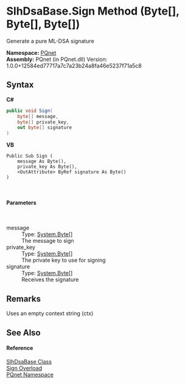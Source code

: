 # SlhDsaBase.Sign Method (Byte[], Byte[], Byte[])
 

Generate a pure ML-DSA signature

**Namespace:**&nbsp;<a href="fc4f881f-e121-9cf0-ed49-65bf6b5a005d.md">PQnet</a><br />**Assembly:**&nbsp;PQnet (in PQnet.dll) Version: 1.0.0+12584ed77717a7c7a23b24a8fa46e5237f71a5c8

## Syntax

**C#**<br />
``` C#
public void Sign(
	byte[] message,
	byte[] private_key,
	out byte[] signature
)
```

**VB**<br />
``` VB
Public Sub Sign ( 
	message As Byte(),
	private_key As Byte(),
	<OutAttribute> ByRef signature As Byte()
)
```

<br />

#### Parameters
&nbsp;<dl><dt>message</dt><dd>Type: <a href="https://docs.microsoft.com/dotnet/api/system.byte" target="_blank" rel="noopener noreferrer">System.Byte</a>[]<br />The message to sign</dd><dt>private_key</dt><dd>Type: <a href="https://docs.microsoft.com/dotnet/api/system.byte" target="_blank" rel="noopener noreferrer">System.Byte</a>[]<br />The private key to use for signing</dd><dt>signature</dt><dd>Type: <a href="https://docs.microsoft.com/dotnet/api/system.byte" target="_blank" rel="noopener noreferrer">System.Byte</a>[]<br />Receives the signature</dd></dl>

## Remarks
Uses an empty context string (ctx)

## See Also


#### Reference
<a href="d86dc076-6326-0697-9d41-f18e749ac510.md">SlhDsaBase Class</a><br /><a href="1a67ac1d-abed-bc51-490c-90ebe29a7a48.md">Sign Overload</a><br /><a href="fc4f881f-e121-9cf0-ed49-65bf6b5a005d.md">PQnet Namespace</a><br />